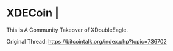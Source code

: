 XDECoin |
=======

This is A Community Takeover of XDoubleEagle.

Original Thread: https://bitcointalk.org/index.php?topic=736702

